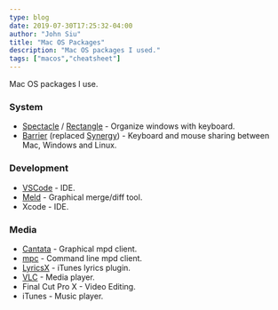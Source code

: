 ```yaml
---
type: blog
date: 2019-07-30T17:25:32-04:00
author: "John Siu"
title: "Mac OS Packages"
description: "Mac OS packages I used."
tags: ["macos","cheatsheet"]
---
```

Mac OS packages I use.
<!--more-->
### System

- [Spectacle](https://github.com/eczarny/spectacle) / [Rectangle](https://github.com/rxhanson/Rectangle) - Organize windows with keyboard.
- [Barrier](https://github.com/debauchee/barrier) (replaced [Synergy](https://symless.com/)) - Keyboard and mouse sharing between Mac, Windows and Linux.

### Development

- [VSCode](https://github.com/microsoft/vscode) - IDE.
- [Meld](https://github.com/yousseb/meld) - Graphical merge/diff tool.
- Xcode - IDE.

### Media

- [Cantata](https://github.com/cdrummond/cantata) - Graphical mpd client.
- [mpc](https://github.com/MusicPlayerDaemon/mpc) - Command line mpd client.
- [LyricsX](https://github.com/ddddxxx/LyricsX) - iTunes lyrics plugin.
- [VLC](https://github.com/videolan/vlc) - Media player.
- Final Cut Pro X - Video Editing.
- iTunes - Music player.